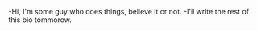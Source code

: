 -Hi, I'm some guy who does things, believe it or not.
-I'll write the rest of this bio tommorow.

<!---
Ill-Do-It-Tommorow/Ill-Do-It-Tommorow is a ✨ special ✨ repository because its `README.md` (this file) appears on your GitHub profile.
You can click the Preview link to take a look at your changes.
--->
